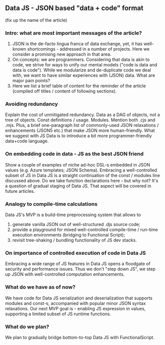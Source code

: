 ## Data JS - JSON based "data + code" format
(fix up the name of the article)
### Intro: what are most important messages of the article?
1. JSON is the de-facto lingua franca of data exchange, yet, it has well-known shortcomings - addressed in a number of projects. Here we consider a promising new approach in that area.
2. On concepts: we are programmers. Considering that data is akin to code, we strive for ways to unify our mental models ("code is data and data is code"). While we modularize and de-duplicate code we deal with, we want to have similar experiences with (JSON) data. What are major pain points?
3. Here we list a brief table of content for the reminder of the article (compiled off titles / content of following sections).
### Avoiding redundancy
Explain the cost of unmitigated redundancy.
Data as a DAG of objects, not a tree of objects.
Const definitions / usage.
Modules. Mention both .cjs and .mjs.
Plus, a brief one-paragraph list of commonly-used JSON relaxations / enhancements (JSON5 etc.) that make JSON more human-friendly. What we suggest with JS Data is to introduce a bit more programmer-friendly data+code language.
### On embedding code in data - JS as the best JSON friend
Show a couple of examples of niche ad-hoc DSL-s embedded in JSON values (e.g. Azure templates; JSON Schema).
Embracing a well-controlled subset of JS in Data JS is a straight continuation of the const / modules line discussed above.
Do we take function declarations here - but why not? It's a question of gradual staging of Data JS. That aspect will be covered in future articles.
### Analogy to compile-time calculations
Data JS's MVP is a build-time preprocessing system that allows to
1. generate vanilla JSON out of well-structured .djs source code;
2. provide a playground for mixed well-controlled compile-time / run-time execution environments (bridging to Functional Script);
3. revisit tree-shaking / bundling functionality of JS dev stacks.
### On importance of controlled execution of code in Data JS
Embracing a wide range of JS features in Data JS opens a floodgate of security and performance issues. Thus we don't "step down JS", we step up JSON with well-controlled computation enhancements.
### What do we have as of now?
We have code for Data JS serialization and deserialization that supports modules and const-s, accompanied with popular minor JSON syntax relaxations. Our next MVP goal is - enabling JS expression in values, supporting a limited subset of JS runtime functions.
### What do we plan?
We plan to gradually bridge bottom-to-top Data JS with FunctionalScript.

